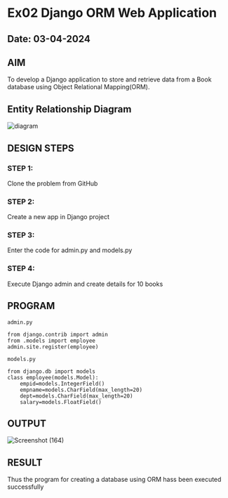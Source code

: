 # Ex02 Django ORM Web Application
## Date: 03-04-2024

## AIM
To develop a Django application to store and retrieve data from a Book database using Object Relational Mapping(ORM).

## Entity Relationship Diagram
![diagram](https://github.com/SYEDADILBASHA1/ORM/assets/134796157/6b4dff56-f3bc-4ba3-a48a-2e4b7732a0b3)


## DESIGN STEPS

### STEP 1:
Clone the problem from GitHub

### STEP 2:
Create a new app in Django project

### STEP 3:
Enter the code for admin.py and models.py

### STEP 4:
Execute Django admin and create details for 10 books

## PROGRAM
```
admin.py

from django.contrib import admin
from .models import employee
admin.site.register(employee)

models.py

from django.db import models
class employee(models.Model):
    empid=models.IntegerField()
    empname=models.CharField(max_length=20)
    dept=models.CharField(max_length=20)
    salary=models.FloatField()

```

## OUTPUT

![Screenshot (164)](https://github.com/SYEDADILBASHA1/ORM/assets/134796157/9e4a7d26-c15b-4af5-99b8-6d31c3a454ac)


## RESULT
Thus the program for creating a database using ORM hass been executed successfully
